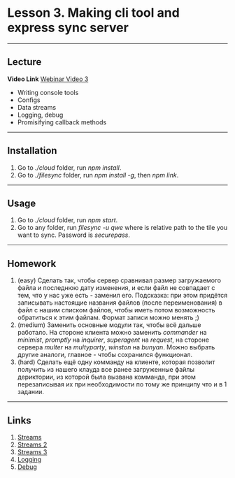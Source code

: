 # Lesson 3. Making cli tool and express sync server

----
## Lecture

**Video Link** [Webinar Video 3](https://youtu.be/nd6T0ZJQSG0)

* Writing console tools
* Configs
* Data streams
* Logging, debug
* Promisifying callback methods

----
## Installation

1. Go to *./cloud* folder, run *npm install*.
2. Go to *./filesync* folder, run *npm install -g*, then *npm link*.

----
## Usage

1. Go to *./cloud* folder, run *npm start*.
2. Go to any folder, run *filesync -u qwe <file>* where *<file>* is relative path to the tile you want to sync. Password is *securepass*.

----
## Homework

1. (easy) Сделать так, чтобы сервер сравнивал размер загружаемого файла и последнюю дату изменения, и если файл не совпадает с тем, что у нас уже есть - заменил его. Подсказка: при этом придётся записывать настоящие названия файлов (после переименования) в файл с нашим списком файлов, чтобы иметь потом возможность обратиться к этим файлам. Формат записи можно менять ;)
2. (medium) Заменить основные модули так, чтобы всё дальше работало. На стороне клиента можно заменить *commander* на *minimist*, *promptly* на *inquirer*, *superagent* на *request*, на стороне сервера *multer* на *multyparty*, *winston* на *bunyan*. Можно выбрать другие аналоги, главное - чтобы сохранился функционал.
3. (hard) Сделать ещё одну комманду на клиенте, которая позволит получить из нашего клауда все ранее загруженные файлы дериктории, из которой была вызвана комманда, при этом перезаписывая их при необходимости по тому же принципу что и в 1 задании.

----
## Links

1. [Streams](https://www.sitepoint.com/basics-node-js-streams/)
2. [Streams 2](https://www.tutorialspoint.com/nodejs/nodejs_streams.htm)
3. [Streams 3](https://github.com/substack/stream-handbook)
4. [Logging](https://blog.risingstack.com/node-js-logging-tutorial/)
5. [Debug](http://www.100percentjs.com/best-way-debug-node-js/)
